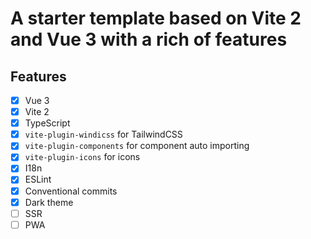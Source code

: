 # A starter template based on Vite 2 and Vue 3 with a rich of features

## Features

- [x] Vue 3
- [x] Vite 2
- [x] TypeScript
- [x] `vite-plugin-windicss` for TailwindCSS
- [x] `vite-plugin-components` for component auto importing
- [x] `vite-plugin-icons` for icons
- [x] I18n
- [x] ESLint
- [x] Conventional commits
- [x] Dark theme
- [ ] SSR
- [ ] PWA
